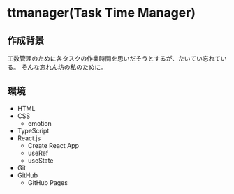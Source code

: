 # ttmanager(Task Time Manager) #
## 作成背景 ##
工数管理のために各タスクの作業時間を思いだそうとするが、たいてい忘れている。
そんな忘れん坊の私のために。
## 環境 ##
- HTML
- CSS
  - emotion
- TypeScript
- React.js
  - Create React App
  - useRef
  - useState
- Git
- GitHub
  - GitHub Pages